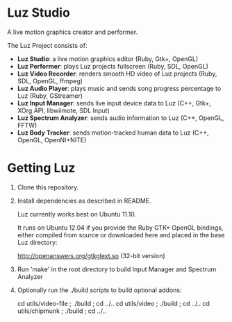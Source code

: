 # Luz Studio

A live motion graphics creator and performer.

The Luz Project consists of:

- **Luz Studio**: a live motion graphics editor (Ruby, Gtk+, OpenGL)
- **Luz Performer**: plays Luz projects fullscreen (Ruby, SDL, OpenGL)
- **Luz Video Recorder**: renders smooth HD video of Luz projects (Ruby, SDL, OpenGL, ffmpeg)
- **Luz Audio Player**: plays music and sends song progress percentage to Luz (Ruby, GStreamer)
- **Luz Input Manager**: sends live input device data to Luz (C++, Gtk+, XOrg API, libwiimote, SDL Input)
- **Luz Spectrum Analyzer**: sends audio information to Luz (C++, OpenGL, FFTW)
- **Luz Body Tracker**: sends motion-tracked human data to Luz (C++, OpenGL, OpenNI+NITE)

# Getting Luz

1. Clone this repository.

2. Install dependencies as described in README.

    Luz currently works best on Ubuntu 11.10.

    It runs on Ubuntu 12.04 if you provide the Ruby GTK+ OpenGL bindings, either compiled from source or downloaded here and placed in the base Luz directory:

    <http://openanswers.org/gtkglext.so> (32-bit version)

3. Run 'make' in the root directory to build Input Manager and Spectrum Analyzer

4. Optionally run the ./build scripts to build optional addons:

    cd utils/video-file ; ./build ; cd ../..
    cd utils/video ; ./build ; cd ../..
    cd utils/chipmunk ; ./build ; cd ../..
